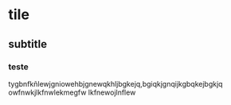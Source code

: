 # tile 
## subtitle 
### teste
tygbnfkñlewjgniowehbjgnewqkhljbgkejq,bgiqkjgnqijkgbqkejbgkjq
owfnwkjlkfnwlekmegfw
lkfnewojlnflew
